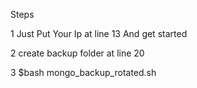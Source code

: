 Steps

1 Just Put Your Ip at line 13 And get started 

2 create backup folder at line 20

3 $bash mongo_backup_rotated.sh
